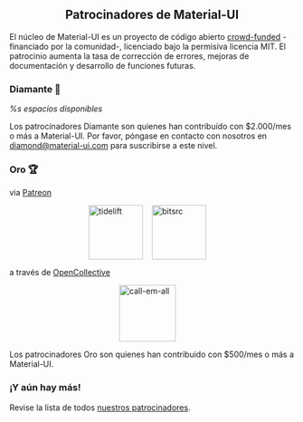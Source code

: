 <h2 align="center">Patrocinadores de Material-UI</h2>

El núcleo de Material-UI es un proyecto de código abierto [crowd-funded](/discover-more/backers/) -financiado por la comunidad-, licenciado bajo la permisiva licencia MIT. El patrocinio aumenta la tasa de corrección de errores, mejoras de documentación y desarrollo de funciones futuras.

### Diamante 💎

*%s espacios disponibles*

Los patrocinadores Diamante son quienes han contribuído con $2.000/mes o más a Material-UI. Por favor, póngase en contacto con nosotros en diamond@material-ui.com para suscribirse a este nivel.

### Oro 🏆

via [Patreon](https://www.patreon.com/oliviertassinari)

<p style="display: flex; justify-content: center;">
  <a data-ga-event-category="sponsors" data-ga-event-action="logo" data-ga-event-label="tidelift" href="https://tidelift.com/subscription/pkg/npm-material-ui?utm_source=material_ui&utm_medium=referral&utm_campaign=homepage" rel="noopener sponsored" target="_blank" style="margin-right: 16px;"><img width="96" src="https://github.com/tidelift.png?size=96" alt="tidelift" title="Software de código abierto para empresas" /></a>
  <a data-ga-event-category="sponsors" data-ga-event-action="logo" data-ga-event-label="bitsrc" href="https://bit.dev" rel="noopener sponsored" target="_blank" style="margin-right: 16px;"><img width="96" src="https://github.com/teambit.png?size=96" alt="bitsrc" title="La forma más rápida de compartir código" /></a>
</p>

a través de [OpenCollective](https://opencollective.com/material-ui)

<p style="display: flex; justify-content: center; flex-wrap: wrap;">
  <a data-ga-event-category="sponsors" data-ga-event-action="logo" data-ga-event-label="callemall" href="https://www.call-em-all.com" rel="noopener sponsored" target="_blank" style="margin-right: 16px;"><img src="https://images.opencollective.com/proxy/images?src=https%3A%2F%2Fopencollective-production.s3-us-west-1.amazonaws.com%2Ff4053300-e0ea-11e7-acf0-0fa7c0509f4e.png&height=100" alt="call-em-all" title="La forma fácil de enviar mensajes a su grupo" width="100" loading="lazy"></a>
</p>

Los patrocinadores Oro son quienes han contribuido con $500/mes o más a Material-UI.

### ¡Y aún hay más!

Revise la lista de todos [nuestros patrocinadores](/discover-more/backers/).